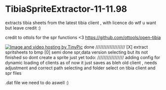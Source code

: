 # TibiaSpriteExtractor-11-11.98
extracts tibia sheets from the latest tibia client , with licence do wtf u want but leave credit :)

credit to ottols for the spr functions <3
https://github.com/ottools/open-tibia


<a href="http://sv.tinypic.com?ref=fwhibn" target="_blank"><img src="http://i64.tinypic.com/fwhibn.png" border="0" alt="Image and video hosting by TinyPic"></a>
done
///////////////////
[X] extract spritsheets to bmp
[0] semi done spr,data version selecting but its not finished so dont create a sprite just yet
todo:
/////////////////
adding config for dynamic loading of clients
as of now it just saves as bleh old client , needs adjustment and correct path selecting and folder select on tibia client and spr files

.dat file we need to do aswell :)
